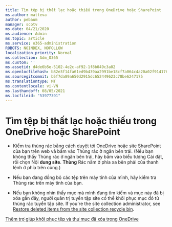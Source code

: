 ```yaml
---
title: Tìm tệp bị thất lạc hoặc thiếu trong OneDrive hoặc SharePoint
ms.author: matteva
author: pebaum
manager: scotv
ms.date: 04/21/2020
ms.audience: Admin
ms.topic: article
ms.service: o365-administration
ROBOTS: NOINDEX, NOFOLLOW
localization_priority: Normal
ms.collection: Adm_O365
ms.custom: ''
ms.assetid: d4de6b5e-5102-4e2c-af92-1f8b049c3a02
ms.openlocfilehash: b82e3f14fa61ed9b439aa2991be18cf7a064c4a20a02f914176b1afe6eb0f83b
ms.sourcegitcommit: b5f7da89a650d2915dc652449623c78be6247175
ms.translationtype: MT
ms.contentlocale: vi-VN
ms.lasthandoff: 08/05/2021
ms.locfileid: "53977391"
---
```

# <a name="find-lost-or-missing-files-in-onedrive-or-sharepoint"></a>Tìm tệp bị thất lạc hoặc thiếu trong OneDrive hoặc SharePoint

- Kiểm tra thùng rác bằng cách duyệt tới OneDrive hoặc site SharePoint của bạn trên web và bấm vào Thùng rác ở ngăn bên trái. (Nếu bạn không thấy Thùng rác ở ngăn bên trái, hãy bấm vào biểu tượng Cài đặt, rồi chọn Nội **dung site**. **Thùng** Rác nằm ở phía xa bên phải của thanh lệnh ở phía trên cùng.) 
    
- Nếu bạn đang đồng bộ các tệp trên máy tính của mình, hãy kiểm tra Thùng rác trên máy tính của bạn. 
    
- Nếu bạn không nhìn thấy mục mà mình đang tìm kiếm và mục này đã bị xóa gần đây, người quản trị tuyển tập site có thể khôi phục mục đó từ thùng rác tuyển tập site. If you're the site collection administrator, see [Restore deleted items from the site collection recycle bin](https://support.microsoft.com/office/restore-items-in-the-recycle-bin-that-were-deleted-from-sharepoint-or-teams-6df466b6-55f2-4898-8d6e-c0dff851a0be).
    
[Thêm trợ giúp khôi phục tệp và thư mục đã xóa trong OneDrive](https://go.microsoft.com/fwlink/?linkid=872872)
  

